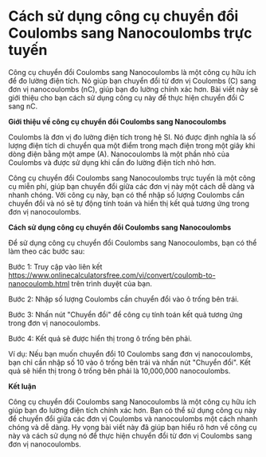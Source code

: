 Cách sử dụng công cụ chuyển đổi Coulombs sang Nanocoulombs trực tuyến
=====================================================================

Công cụ chuyển đổi Coulombs sang Nanocoulombs là một công cụ hữu ích để đo lường điện tích. Nó giúp bạn chuyển đổi từ đơn vị Coulombs (C) sang đơn vị nanocoulombs (nC), giúp bạn đo lường chính xác hơn. Bài viết này sẽ giới thiệu cho bạn cách sử dụng công cụ này để thực hiện chuyển đổi C sang nC.

**Giới thiệu về công cụ chuyển đổi Coulombs sang Nanocoulombs**

Coulombs là đơn vị đo lường điện tích trong hệ SI. Nó được định nghĩa là số lượng điện tích di chuyển qua một điểm trong mạch điện trong một giây khi dòng điện bằng một ampe (A). Nanocoulombs là một phần nhỏ của Coulombs và được sử dụng khi cần đo lường điện tích nhỏ hơn.

Công cụ chuyển đổi Coulombs sang Nanocoulombs trực tuyến là một công cụ miễn phí, giúp bạn chuyển đổi giữa các đơn vị này một cách dễ dàng và nhanh chóng. Với công cụ này, bạn có thể nhập số lượng Coulombs cần chuyển đổi và nó sẽ tự động tính toán và hiển thị kết quả tương ứng trong đơn vị nanocoulombs.

**Cách sử dụng công cụ chuyển đổi Coulombs sang Nanocoulombs**

Để sử dụng công cụ chuyển đổi Coulombs sang Nanocoulombs, bạn có thể làm theo các bước sau:

Bước 1: Truy cập vào liên kết <https://www.onlinecalculatorsfree.com/vi/convert/coulomb-to-nanocoulomb.html> trên trình duyệt của bạn.

Bước 2: Nhập số lượng Coulombs cần chuyển đổi vào ô trống bên trái.

Bước 3: Nhấn nút "Chuyển đổi" để công cụ tính toán kết quả tương ứng trong đơn vị nanocoulombs.

Bước 4: Kết quả sẽ được hiển thị trong ô trống bên phải.

Ví dụ: Nếu bạn muốn chuyển đổi 10 Coulombs sang đơn vị nanocoulombs, bạn chỉ cần nhập số 10 vào ô trống bên trái và nhấn nút "Chuyển đổi". Kết quả sẽ hiển thị trong ô trống bên phải là 10,000,000 nanocoulombs.

**Kết luận**

Công cụ chuyển đổi Coulombs sang Nanocoulombs là một công cụ hữu ích giúp bạn đo lường điện tích chính xác hơn. Bạn có thể sử dụng công cụ này để chuyển đổi giữa các đơn vị Coulombs và nanocoulombs một cách nhanh chóng và dễ dàng. Hy vọng bài viết này đã giúp bạn hiểu rõ hơn về công cụ này và cách sử dụng nó để thực hiện chuyển đổi từ đơn vị Coulombs sang đơn vị nanocoulombs.